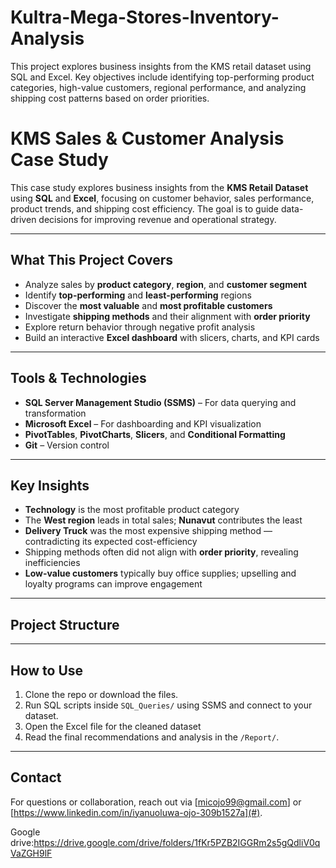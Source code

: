 # Kultra-Mega-Stores-Inventory-Analysis
This project explores business insights from the KMS retail dataset using SQL and Excel. Key objectives include identifying top-performing product categories, high-value customers, regional performance, and analyzing shipping cost patterns based on order priorities.
# KMS Sales & Customer Analysis Case Study

This case study explores business insights from the **KMS Retail Dataset** using **SQL** and **Excel**, focusing on customer behavior, sales performance, product trends, and shipping cost efficiency. The goal is to guide data-driven decisions for improving revenue and operational strategy.

---

## What This Project Covers

- Analyze sales by **product category**, **region**, and **customer segment**
- Identify **top-performing** and **least-performing** regions
- Discover the **most valuable** and **most profitable customers**
- Investigate **shipping methods** and their alignment with **order priority**
- Explore return behavior through negative profit analysis
- Build an interactive **Excel dashboard** with slicers, charts, and KPI cards

---

##  Tools & Technologies

- **SQL Server Management Studio (SSMS)** – For data querying and transformation
- **Microsoft Excel** – For dashboarding and KPI visualization
- **PivotTables**, **PivotCharts**, **Slicers**, and **Conditional Formatting**
- **Git** – Version control

---

##  Key Insights

- **Technology** is the most profitable product category  
-  The **West region** leads in total sales; **Nunavut** contributes the least  
-  **Delivery Truck** was the most expensive shipping method — contradicting its expected cost-efficiency  
-  Shipping methods often did not align with **order priority**, revealing inefficiencies  
-  **Low-value customers** typically buy office supplies; upselling and loyalty programs can improve engagement  

---

##  Project Structure


---

##  How to Use

1. Clone the repo or download the files.
2. Run SQL scripts inside `SQL_Queries/` using SSMS and connect to your dataset.
3. Open the Excel file for the cleaned dataset
4. Read the final recommendations and analysis in the `/Report/`.

---

##  Contact

For questions or collaboration, reach out via [micojo99@gmail.com] or [https://www.linkedin.com/in/iyanuoluwa-ojo-309b1527a](#).

Google drive:https://drive.google.com/drive/folders/1fKr5PZB2IGGRm2s5gQdliV0qVaZGH9lF
